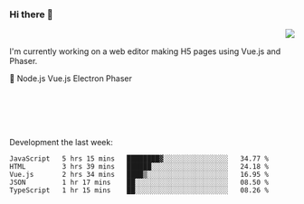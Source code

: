 ### Hi there 👋

<img align="right" src="https://github-readme-stats.vercel.app/api?username=jasonpanggo"/>

<br>
<p align="left">
I'm currently working on a web editor making H5 pages using Vue.js and Phaser.
</p>
<p align="left">
📖 Node.js Vue.js Electron Phaser
</p>
<br>
<br>
<br>
<br>

Development the last week:
<!--START_SECTION:waka-->
```text
JavaScript   5 hrs 15 mins   ████████▓░░░░░░░░░░░░░░░░   34.77 % 
HTML         3 hrs 39 mins   ██████░░░░░░░░░░░░░░░░░░░   24.18 % 
Vue.js       2 hrs 34 mins   ████▒░░░░░░░░░░░░░░░░░░░░   16.95 % 
JSON         1 hr 17 mins    ██░░░░░░░░░░░░░░░░░░░░░░░   08.50 % 
TypeScript   1 hr 15 mins    ██░░░░░░░░░░░░░░░░░░░░░░░   08.26 % 
```
<!--END_SECTION:waka-->

<!--
**JASONPANGGO/jasonpanggo** is a ✨ _special_ ✨ repository because its `README.md` (this file) appears on your GitHub profile.

Here are some ideas to get you started:

- 🔭 I’m currently working on ...
- 🌱 I’m currently learning ...
- 👯 I’m looking to collaborate on ...
- 🤔 I’m looking for help with ...
- 💬 Ask me about ...
- 📫 How to reach me: ...
- 😄 Pronouns: ...
- ⚡ Fun fact: ...
-->
